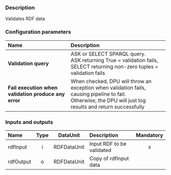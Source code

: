 ### Description

Validates RDF data

### Configuration parameters

| Name | Description |
|:----|:----|
|**Validation query** | ASK or SELECT SPARQL query.<br>ASK returning True = validation fails,<br>SELECT returning non-zero tuples = validation fails  |
|**Fail execution when validation produce any error** | When checked, DPU will throw an exception when validation fails, causing pipeline to fail.<br>Otherwise, the DPU will just log results and return successfully |

### Inputs and outputs

|Name |Type | DataUnit | Description | Mandatory |
|:--------|:------:|:------:|:-------------|:---------------------:|
|rdfInput |i| RDFDataUnit | Input RDF to be validated |x|
|rdfOutput|o| RDFDataUnit | Copy of rdfInput data ||
